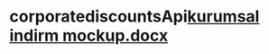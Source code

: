 # corporatediscountsApi[kurumsal indirm mockup.docx](https://github.com/cofidiss/corporatediscountsApi/files/9453222/kurumsal.indirm.mockup.docx)
